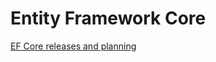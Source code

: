 # Entity Framework Core

[EF Core releases and planning](https://docs.microsoft.com/zh-tw/ef/core/what-is-new/)